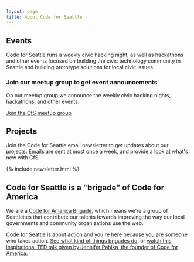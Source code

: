 ```yaml
---
layout: page
title: About Code for Seattle
---
```



## Events

Code for Seattle runs a weekly civic hacking night, as well as hackathons and other events focused on building the civic technology community in Seattle and building prototype solutions for local civic issues.

### Join our meetup group to get event announcements

On our meetup group we announce the weekly civic hacking nights, hackathons, and other events.

<a href="http://meetup.com/code-for-seattle" class="button" target="_blank">Join the CfS meetup group</a>


## Projects

Join the Code for Seattle email newsletter to get updates about our projects. Emails are sent at most once a week, and provide a look at what's new with CfS.

{% include newsletter.html %}

## Code for Seattle is a "brigade" of Code for America

We are a <a href="http://brigade.codeforamerica.org/">Code for America Brigade</a>, which means we're a group of Seattleites that contribute our talents towards improving the way our local governments and community organizations use the web. 

Code for Seattle is about action and you're here because you are someone who takes action. <a href="http://brigade.codeforamerica.org/pages/activities">See what kind of things brigades do</a>, or <a href="http://codeforamerica.org/2012/03/08/jennifer-pahlka-at-ted-video/">watch this inspirational TED talk given by Jennifer Pahlka, the founder of Code for America.</a></p>